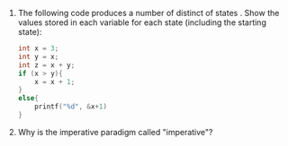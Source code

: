 1. The following code produces a number of  distinct of states . Show the values stored in each variable for each state (including the starting state):

   ```c
   int x = 3;
   int y = x;
   int z = x + y;
   if (x > y){
       x = x + 1;
   }
   else{
       printf("%d", &x+1)
   }
   ```

2. Why is the imperative paradigm called "imperative"?
